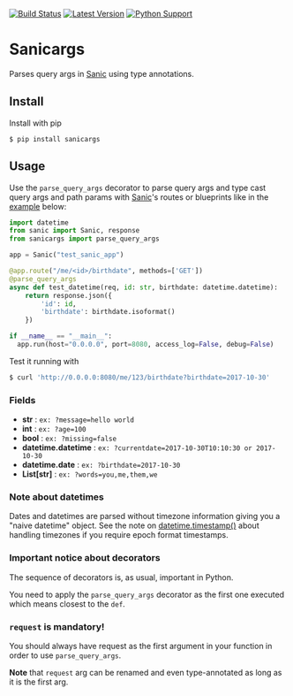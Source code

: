 [![Build Status](https://travis-ci.org/trustpilot/python-sanicargs.svg?branch=master)](https://travis-ci.org/trustpilot/python-sanicargs) [![Latest Version](https://img.shields.io/pypi/v/sanicargs.svg)](https://pypi.python.org/pypi/sanicargs) [![Python Support](https://img.shields.io/pypi/pyversions/sanicargs.svg)](https://pypi.python.org/pypi/sanicargs)

# Sanicargs
Parses query args in [Sanic](https://github.com/channelcat/sanic) using type annotations.

## Install
Install with pip
```
$ pip install sanicargs
```

## Usage

Use the `parse_query_args` decorator to parse query args and type cast query args and path params with [Sanic](https://github.com/channelcat/sanic)'s routes or blueprints like in the [example](https://github.com/trustpilot/python-sanicargs/tree/master/examples/simple.py) below:

```python
import datetime
from sanic import Sanic, response
from sanicargs import parse_query_args

app = Sanic("test_sanic_app")

@app.route("/me/<id>/birthdate", methods=['GET'])
@parse_query_args
async def test_datetime(req, id: str, birthdate: datetime.datetime):
    return response.json({
        'id': id, 
        'birthdate': birthdate.isoformat()
    })

if __name__ == "__main__":
  app.run(host="0.0.0.0", port=8080, access_log=False, debug=False)
```

Test it running with 
```bash
$ curl 'http://0.0.0.0:8080/me/123/birthdate?birthdate=2017-10-30'
```

### Fields

* **str** : `ex: ?message=hello world`
* **int** : `ex: ?age=100`
* **bool** : `ex: ?missing=false`
* **datetime.datetime** : `ex: ?currentdate=2017-10-30T10:10:30 or 2017-10-30`
* **datetime.date** : `ex: ?birthdate=2017-10-30`
* **List[str]** : `ex: ?words=you,me,them,we`

### Note about datetimes

Dates and datetimes are parsed without timezone information giving you a "naive datetime" object. See the note on [datetime.timestamp()](https://docs.python.org/3/library/datetime.html#datetime.datetime.timestamp) about handling timezones if you require epoch format timestamps.

### Important notice about decorators

The sequence of decorators is, as usual, important in Python.

You need to apply the `parse_query_args` decorator as the first one executed which means closest to the `def`.

### `request` is mandatory!

You should always have request as the first argument in your function in order to use `parse_query_args`.

**Note** that `request` arg can be renamed and even type-annotated as long as it is the first arg.
